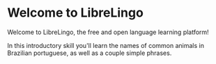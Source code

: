 # Welcome to LibreLingo

Welcome to LibreLingo, the free and open language learning platform!

In this introductory skill you'll learn the names of common animals in Brazilian portuguese,
as well as a couple simple phrases.
